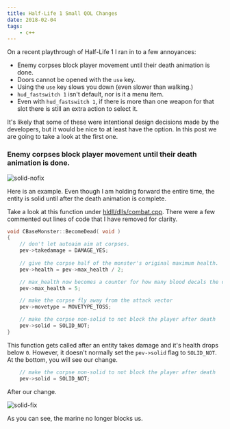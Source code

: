 ```yaml
---
title: Half-Life 1 Small QOL Changes
date: 2018-02-04
tags:
	- c++
---
```


On a recent playthrough of Half-Life 1 I ran in to a few annoyances:
- Enemy corpses block player movement until their death animation is done.
- Doors cannot be opened with the `use` key.
- Using the `use` key slows you down (even slower than walking.)
- `hud_fastswitch 1` isn't default, nor is it a menu item.
- Even with `hud_fastswitch 1`, if there is more than one weapon for that slot there is still an extra action to select it.

It's likely that some of these were intentional design decisions made by the developers, but it would be nice to at least have the option.
In this post we are going to take a look at the first one.

### Enemy corpses block player movement until their death animation is done.

![solid-nofix](/images/solid-nofix.gif)

Here is an example. Even though I am holding forward the entire time, the entity is solid until after the death animation is complete.

Take a look at this function under [hldll/dlls/combat.cpp](https://github.com/sbuggay/halflife/blob/5d761709a31ce1e71488f2668321de05f791b405/dlls/combat.cpp#L518-L532).
There were a few commented out lines of code that I have removed for clarity.
```c++
void CBaseMonster::BecomeDead( void )
{
	// don't let autoaim aim at corpses.
	pev->takedamage = DAMAGE_YES;
	
	// give the corpse half of the monster's original maximum health. 
	pev->health = pev->max_health / 2;

	// max_health now becomes a counter for how many blood decals the corpse can place.
	pev->max_health = 5; 

	// make the corpse fly away from the attack vector
	pev->movetype = MOVETYPE_TOSS;

	// make the corpse non-solid to not block the player after death
	pev->solid = SOLID_NOT;
}
```

This function gets called after an entity takes damage and it's health drops below `0`. However, it doesn't normally set the `pev->solid` flag to `SOLID_NOT`. At the bottom, you will see our change.

```c++
	// make the corpse non-solid to not block the player after death
	pev->solid = SOLID_NOT;
```

After our change.

![solid-fix](/images/solid-fix.gif)

As you can see, the marine no longer blocks us.